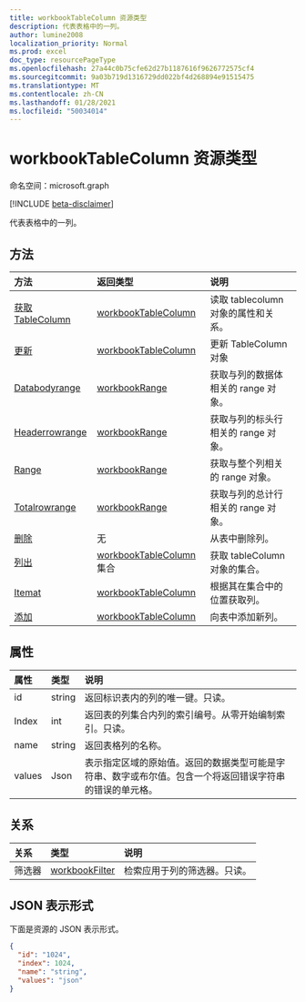 ```yaml
---
title: workbookTableColumn 资源类型
description: 代表表格中的一列。
author: lumine2008
localization_priority: Normal
ms.prod: excel
doc_type: resourcePageType
ms.openlocfilehash: 27a44c0b75cfe62d27b1187616f9626772575cf4
ms.sourcegitcommit: 9a03b719d1316729dd022bf4d268894e91515475
ms.translationtype: MT
ms.contentlocale: zh-CN
ms.lasthandoff: 01/28/2021
ms.locfileid: "50034014"
---
```

# <a name="workbooktablecolumn-resource-type"></a>workbookTableColumn 资源类型

命名空间：microsoft.graph

[!INCLUDE [beta-disclaimer](../../includes/beta-disclaimer.md)]

代表表格中的一列。


## <a name="methods"></a>方法

| 方法           | 返回类型    |说明|
|:---------------|:--------|:----------|
|[获取 TableColumn](../api/tablecolumn-get.md) | [workbookTableColumn](workbooktablecolumn.md) |读取 tablecolumn 对象的属性和关系。|
|[更新](../api/tablecolumn-update.md) | [workbookTableColumn](workbooktablecolumn.md) |更新 TableColumn 对象 |
|[Databodyrange](../api/tablecolumn-databodyrange.md)|[workbookRange](workbookrange.md)|获取与列的数据体相关的 range 对象。|
|[Headerrowrange](../api/tablecolumn-headerrowrange.md)|[workbookRange](workbookrange.md)|获取与列的标头行相关的 range 对象。|
|[Range](../api/tablecolumn-range.md)|[workbookRange](workbookrange.md)|获取与整个列相关的 range 对象。|
|[Totalrowrange](../api/tablecolumn-totalrowrange.md)|[workbookRange](workbookrange.md)|获取与列的总计行相关的 range 对象。|
|[删除](../api/tablecolumn-delete.md)|无|从表中删除列。|
|[列出](../api/tablecolumn-list.md) | [workbookTableColumn](workbooktablecolumn.md) 集合 |获取 tableColumn 对象的集合。 |
|[Itemat](../api/tablecolumncollection-itemat.md)|[workbookTableColumn](workbooktablecolumn.md)|根据其在集合中的位置获取列。|
|[添加](../api/tablecolumncollection-add.md)|[workbookTableColumn](workbooktablecolumn.md)|向表中添加新列。|

## <a name="properties"></a>属性
| 属性     | 类型   |说明|
|:---------------|:--------|:----------|
|id|string|返回标识表内的列的唯一键。只读。|
|Index|int|返回表的列集合内列的索引编号。从零开始编制索引。只读。|
|name|string|返回表格列的名称。|
|values|Json|表示指定区域的原始值。返回的数据类型可能是字符串、数字或布尔值。包含一个将返回错误字符串的错误的单元格。|

## <a name="relationships"></a>关系
| 关系 | 类型   |说明|
|:---------------|:--------|:----------|
|筛选器|[workbookFilter](workbookfilter.md)|检索应用于列的筛选器。只读。|

## <a name="json-representation"></a>JSON 表示形式

下面是资源的 JSON 表示形式。

<!-- {
  "blockType": "resource",
  "optionalProperties": [

  ],
  "keyProperty": "id",
  "baseType":"microsoft.graph.entity",
  "@odata.type": "microsoft.graph.workbookTableColumn"
}-->

```json
{
  "id": "1024",
  "index": 1024,
  "name": "string",
  "values": "json"
}

```

<!-- uuid: 8fcb5dbc-d5aa-4681-8e31-b001d5168d79
2015-10-25 14:57:30 UTC -->
<!--
{
  "type": "#page.annotation",
  "description": "TableColumn resource",
  "keywords": "",
  "section": "documentation",
  "tocPath": "",
  "suppressions": []
}
-->


